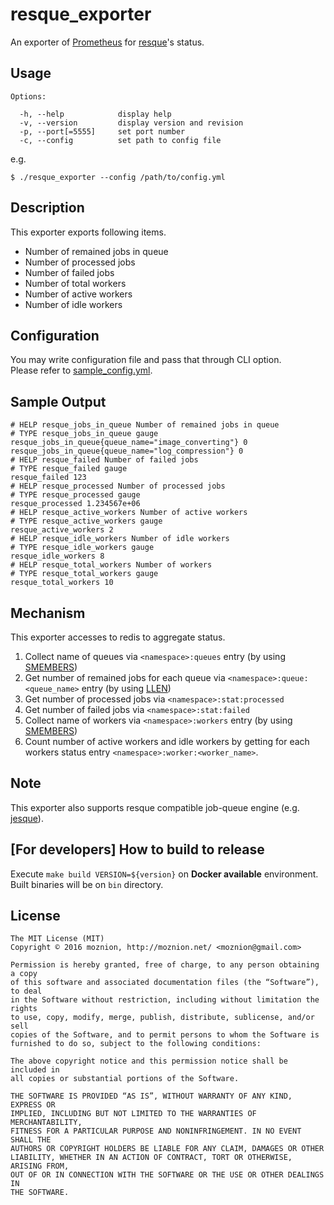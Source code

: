 resque_exporter
==

An exporter of [Prometheus](https://prometheus.io) for [resque](https://github.com/resque/resque)'s status.

Usage
--

```
Options:

  -h, --help            display help
  -v, --version         display version and revision
  -p, --port[=5555]     set port number
  -c, --config          set path to config file
```

e.g.

```
$ ./resque_exporter --config /path/to/config.yml
```

Description
--

This exporter exports following items.

- Number of remained jobs in queue
- Number of processed jobs
- Number of failed jobs
- Number of total workers
- Number of active workers
- Number of idle workers

Configuration
--

You may write configuration file and pass that through CLI option.  
Please refer to [sample_config.yml](./sample_config.yml).

Sample Output
--

```
# HELP resque_jobs_in_queue Number of remained jobs in queue
# TYPE resque_jobs_in_queue gauge
resque_jobs_in_queue{queue_name="image_converting"} 0
resque_jobs_in_queue{queue_name="log_compression"} 0
# HELP resque_failed Number of failed jobs
# TYPE resque_failed gauge
resque_failed 123
# HELP resque_processed Number of processed jobs
# TYPE resque_processed gauge
resque_processed 1.234567e+06
# HELP resque_active_workers Number of active workers
# TYPE resque_active_workers gauge
resque_active_workers 2
# HELP resque_idle_workers Number of idle workers
# TYPE resque_idle_workers gauge
resque_idle_workers 8
# HELP resque_total_workers Number of workers
# TYPE resque_total_workers gauge
resque_total_workers 10
```

Mechanism
--

This exporter accesses to redis to aggregate status.

1. Collect name of queues via `<namespace>:queues` entry (by using [SMEMBERS](http://redis.io/commands/smembers))
1. Get number of remained jobs for each queue via `<namespace>:queue:<queue_name>` entry (by using [LLEN](http://redis.io/commands/llen))
1. Get number of processed jobs via `<namespace>:stat:processed`
1. Get number of failed jobs via `<namespace>:stat:failed`
1. Collect name of workers via `<namespace>:workers` entry (by using [SMEMBERS](http://redis.io/commands/smembers))
1. Count number of active workers and idle workers by getting for each workers status entry `<namespace>:worker:<worker_name>`.

Note
--

This exporter also supports resque compatible job-queue engine (e.g. [jesque](https://github.com/gresrun/jesque)).

[For developers] How to build to release
--

Execute `make build VERSION=${version}` on __Docker available__ environment. Built binaries will be on `bin` directory.

License
--

```
The MIT License (MIT)
Copyright © 2016 moznion, http://moznion.net/ <moznion@gmail.com>

Permission is hereby granted, free of charge, to any person obtaining a copy
of this software and associated documentation files (the “Software”), to deal
in the Software without restriction, including without limitation the rights
to use, copy, modify, merge, publish, distribute, sublicense, and/or sell
copies of the Software, and to permit persons to whom the Software is
furnished to do so, subject to the following conditions:

The above copyright notice and this permission notice shall be included in
all copies or substantial portions of the Software.

THE SOFTWARE IS PROVIDED “AS IS”, WITHOUT WARRANTY OF ANY KIND, EXPRESS OR
IMPLIED, INCLUDING BUT NOT LIMITED TO THE WARRANTIES OF MERCHANTABILITY,
FITNESS FOR A PARTICULAR PURPOSE AND NONINFRINGEMENT. IN NO EVENT SHALL THE
AUTHORS OR COPYRIGHT HOLDERS BE LIABLE FOR ANY CLAIM, DAMAGES OR OTHER
LIABILITY, WHETHER IN AN ACTION OF CONTRACT, TORT OR OTHERWISE, ARISING FROM,
OUT OF OR IN CONNECTION WITH THE SOFTWARE OR THE USE OR OTHER DEALINGS IN
THE SOFTWARE.
```

